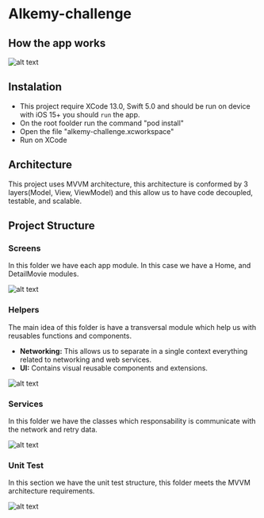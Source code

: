 # Alkemy-challenge

## How the app works

![alt text](https://github.com/MaryAngelFv/alkemy-challenge/blob/main/Screenshots/AppWorkingVideo.gif)

## Instalation
- This project require XCode 13.0, Swift 5.0 and should be run on device with iOS 15+
you should `run` the app.
- On the root foolder run the command "pod install"
- Open the file "alkemy-challenge.xcworkspace"
- Run on XCode

## Architecture
This project uses MVVM architecture, this architecture is conformed by 3 layers(Model, View, ViewModel) and this allow us to have code decoupled, testable, and scalable.

## Project Structure

### Screens
In this folder we have each app module. In this case we have a Home, and DetailMovie modules.

![alt text](https://github.com/MaryAngelFv/alkemy-challenge/tree/main/Screenshots/ScreensCapture.png)

### Helpers
The main idea of this folder is have a transversal module which help us with reusables functions and components.
- **Networking:** This allows us to separate in a single context everything related to networking and web services. 
- **UI:** Contains visual reusable components and extensions.

![alt text](https://github.com/MaryAngelFv/alkemy-challenge/tree/main/Screenshots/HelpersCapture.png)

### Services
In this folder we have the classes which responsability is communicate with the network and retry data.

![alt text](https://github.com/MaryAngelFv/alkemy-challenge/tree/main/Screenshots/ServiceCapture.png)

### Unit Test
In this section we have the unit test structure, this folder meets the MVVM architecture requirements.

![alt text](https://github.com/MaryAngelFv/alkemy-challenge/tree/main/Screenshots/UnitTestCapture.png)

